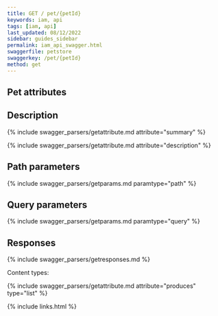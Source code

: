 ```yaml
---
title: GET / pet/{petId}
keywords: iam, api
tags: [iam, api]
last_updated: 08/12/2022
sidebar: guides_sidebar
permalink: iam_api_swagger.html
swaggerfile: petstore
swaggerkey: /pet/{petId}
method: get
---
```


## Pet attributes

## Description

{% include swagger_parsers/getattribute.md attribute="summary" %}

{% include swagger_parsers/getattribute.md attribute="description" %}

## Path parameters

{% include swagger_parsers/getparams.md paramtype="path" %}

## Query parameters

{% include swagger_parsers/getparams.md paramtype="query" %}

## Responses

{% include swagger_parsers/getresponses.md %}

Content types:

{% include swagger_parsers/getattribute.md attribute="produces" type="list" %}

{% include links.html %}
